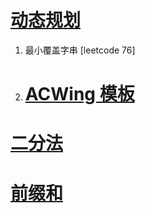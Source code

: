 # [动态规划]()

1. 最小覆盖字串 [leetcode 76]

2. # [ACWing 模板](https://github.com/Hlufies/Algorithm_Learning/blob/main/%E7%AE%97%E6%B3%95/ACWing.md)

# [二分法]()
# [前缀和]()
